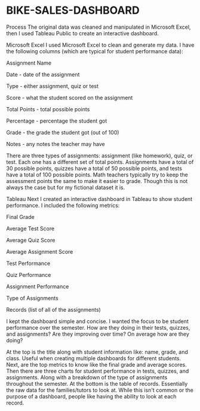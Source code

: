 # BIKE-SALES-DASHBOARD
Process
The original data was cleaned and manipulated in Microsoft Excel, then I used Tableau Public to create an interactive dashboard.


Microsoft Excel
I used Microsoft Excel to clean and generate my data. I have the following columns (which are typical for student performance data):

Assignment Name

Date - date of the assignment

Type - either assignment, quiz or test

Score - what the student scored on the assignment

Total Points - total possible points

Percentage - percentage the student got

Grade - the grade the student got (out of 100)

Notes - any notes the teacher may have 

There are three types of assignments: assignment (like homework), quiz, or test. Each one has a different set of total points. Assignments have a total of 30 possible points, quizzes have a total of 50 possible points, and tests have a total of 100 possible points. Math teachers typically try to keep the assessment points the same to make it easier to grade. Though this is not always the case but for my fictional dataset it is. 


Tableau
Next I created an interactive dashboard in Tableau to show student performance. I included the following metrics:

Final Grade

Average Test Score

Average Quiz Score

Average Assignment Score

Test Performance 

Quiz Performance

Assignment Performance

Type of Assignments 

Records (list of all of the assignments)

I kept the dashboard simple and concise. I wanted the focus to be student performance over the semester. How are they doing in their tests, quizzes, and assignments? Are they improving over time? On average how are they doing? 


At the top is the title along with student information like: name, grade, and class. Useful when creating multiple dashboards for different students. Next, are the top metrics to know like the final grade and average scores. Then there are three charts for student performance in tests, quizzes, and assignments. Along with a breakdown of the type of assignments throughout the semester. At the bottom is the table of records. Essentially the raw data for the families/tutors to look at. While this isn't common or the purpose of a dashboard, people like having the ability to look at each record. 

